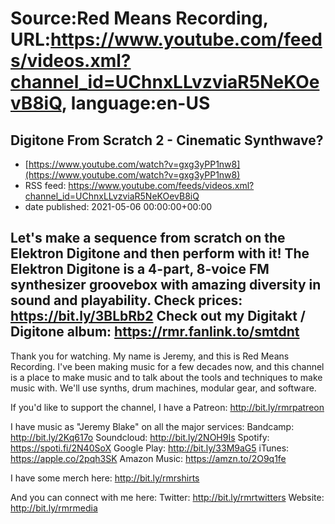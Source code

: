 # Source:Red Means Recording, URL:https://www.youtube.com/feeds/videos.xml?channel_id=UChnxLLvzviaR5NeKOevB8iQ, language:en-US

## Digitone From Scratch 2 - Cinematic Synthwave?
 - [https://www.youtube.com/watch?v=gxg3yPP1nw8](https://www.youtube.com/watch?v=gxg3yPP1nw8)
 - RSS feed: https://www.youtube.com/feeds/videos.xml?channel_id=UChnxLLvzviaR5NeKOevB8iQ
 - date published: 2021-05-06 00:00:00+00:00

Let's make a sequence from scratch on the Elektron Digitone and then perform with it!
The Elektron Digitone is a 4-part, 8-voice FM synthesizer groovebox with amazing diversity in sound and playability. 
Check prices: https://bit.ly/3BLbRb2
Check out my Digitakt / Digitone album: https://rmr.fanlink.to/smtdnt
------------------------------------
Thank you for watching. My name is Jeremy, and this is Red Means Recording. I've been making music for a few decades now, and this channel is a place to make music and to talk about the tools and techniques to make music with. We'll use synths, drum machines, modular gear, and software. 

If you'd like to support the channel, I have a Patreon:  http://bit.ly/rmrpatreon

I have music as "Jeremy Blake" on all the major services: 
Bandcamp: http://bit.ly/2Kq617o
Soundcloud: http://bit.ly/2NOH9Is
Spotify: https://spoti.fi/2N40SoX
Google Play: http://bit.ly/33M9aG5
iTunes: https://apple.co/2pqh3SK
Amazon Music: https://amzn.to/2O9q1fe

I have some merch here: http://bit.ly/rmrshirts

And you can connect with me here: 
Twitter: http://bit.ly/rmrtwitters
Website: http://bit.ly/rmrmedia


